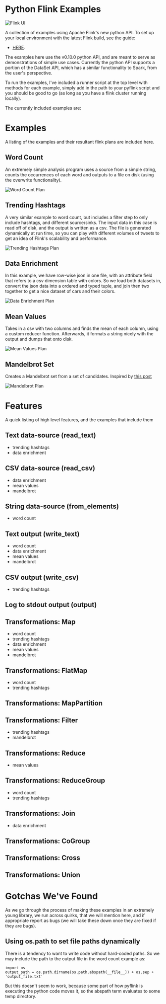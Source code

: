 Python Flink Examples
=====================

![Flink UI](https://github.com/wdm0006/flink-python-examples/tree/master/images/flink_ui.png)

A collection of examples using Apache Flink's new python API.  To set up your local environment with 
the latest Flink build, see the guide:
 
 * [HERE](http://willmcginnis.com/2015/11/08/getting-started-with-python-and-apache-flink/).

The examples here use the v0.10.0 python API, and are meant to serve as demonstrations of simple use cases.  Currently 
the python API supports a portion of the DataSet API, which has a similar functionality to Spark, from the user's 
perspective.

To run the examples, I've included a runner script at the top level with methods for each example, simply
add in the path to your pyflink script and you should be good to go (as long as you have a flink cluster running locally).

The currently included examples are:

Examples
========

A listing of the examples and their resultant flink plans are included here.

Word Count
----------

An extremely simple analysis program uses a source from a simple string, counts the occurrences of each word
and outputs to a file on disk (using the overwrite functionality).

![Word Count Plan](https://github.com/wdm0006/flink-python-examples/tree/master/images/word_count_plan.png)

Trending Hashtags
-----------------

A very similar example to word count, but includes a filter step to only include hashtags, and different source/sinks.
The input data in this case is read off of disk, and the output is written as a csv. The file is generated dynamically 
at run time, so you can play with different volumes of tweets to get an idea of Flink's scalability and performance.

![Trending Hashtags Plan](https://github.com/wdm0006/flink-python-examples/tree/master/images/trending_hashtags_plan.png)

Data Enrichment
---------------

In this example, we have row-wise json in one file, with an attribute field that refers to a csv dimension table with
colors.  So we load both datasets in, convert the json data into a ordered and typed tuple, and join then two together
to get a nice dataset of cars and their colors.

![Data Enrichment Plan](https://github.com/wdm0006/flink-python-examples/tree/master/images/data_enrichment_plan.png)

Mean Values
-----------

Takes in a csv with two columns and finds the mean of each column, using a custom reducer function.  Afterwards, it 
formats a string nicely with the output and dumps that onto disk.

![Mean Values Plan](https://github.com/wdm0006/flink-python-examples/tree/master/images/mean_values_plan.png)

Mandelbrot Set
--------------

Creates a Mandelbrot set from a set of candidates. Inspired by [this post](http://1oclockbuzz.com/2015/11/24/pyspark-and-the-mandelbrot-set-overkill-indeed/)

![Mandelbrot Plan](https://github.com/wdm0006/flink-python-examples/tree/master/images/mandelbrot_plan.png)

Features
========

A quick listing of high level features, and the examples that include them

Text data-source (read\_text)
----------------------------

 * trending hashtags
 * data enrichment

CSV data-source (read\_csv)
---------------------------
    
 * data enrichment
 * mean values
 * mandelbrot

String data-source (from\_elements)
-----------------------------------

 * word count

Text output (write\_text)
-------------------------

 * word count
 * data enrichment
 * mean values
 * mandelbrot

CSV output (write\_csv)
-----------------------

 * trending hashtags
 
Log to stdout output (output)
-----------------------------


Transformations: Map
--------------------

 * word count
 * trending hashtags
 * data enrichment
 * mean values
 * mandelbrot
 
Transformations: FlatMap
------------------------

 * word count
 * trending hashtags

Transformations: MapPartition
-----------------------------


Transformations: Filter
-----------------------

 * trending hashtags
 * mandelbrot

Transformations: Reduce
-----------------------

 * mean values
 
Transformations: ReduceGroup
----------------------------

 * word count
 * trending hashtags

Transformations: Join
--------------------

 * data enrichment
 
Transformations: CoGroup
------------------------


Transformations: Cross
----------------------


Transformations: Union
----------------------


Gotchas We've Found
===================

As we go through the process of making these examples in an extremely young library, we run across quirks, that we will
mention here, and if appropriate report as bugs (we will take these down once they are fixed if they are bugs).

Using os.path to set file paths dynamically
-------------------------------------------

There is a tendency to want to write code without hard-coded paths.  So we may include the path to the output file
in the word count example as:

    import os
    output_path = os.path.dirname(os.path.abspath(__file__)) + os.sep + 'output_file.txt'
    
But this doesn't seem to work, because some part of how pyflink is executing the python code moves it, so the abspath
term evaluates to some temp directory. 